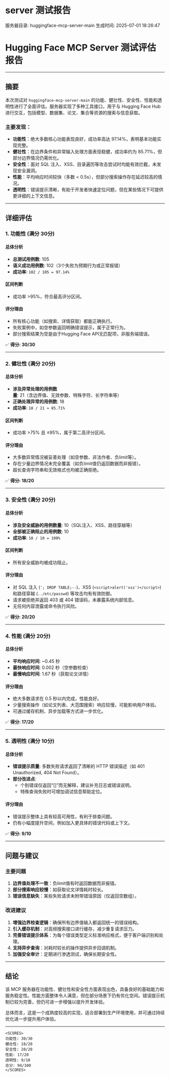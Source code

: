 # server 测试报告

服务器目录: huggingface-mcp-server-main
生成时间: 2025-07-01 18:26:47

# Hugging Face MCP Server 测试评估报告

---

## 摘要

本次测试对 `huggingface-mcp-server-main` 的功能、健壮性、安全性、性能和透明性进行了全面评估。服务器实现了多种工具接口，用于与 Hugging Face Hub 进行交互，包括模型、数据集、论文、集合等资源的搜索与信息获取。

### 主要发现：
- **功能性**：绝大多数核心功能表现良好，成功率高达 97.14%，表明基本功能实现完整。
- **健壮性**：在边界条件和异常输入处理方面表现稳健，成功率约为 85.71%，但部分边界情况仍需优化。
- **安全性**：面对 SQL 注入、XSS、目录遍历等攻击尝试时均能有效拦截，未发现安全漏洞。
- **性能**：平均响应时间较快（多数 < 0.5s），但部分搜索操作存在延迟较高的情况。
- **透明性**：错误提示清晰，有助于开发者快速定位问题，但在某些情况下可提供更详细的上下文信息。

---

## 详细评估

### 1. 功能性 (满分 30分)

#### 总体分析
- **总测试用例数**: 105
- **语义成功用例数**: 102（3个失败为预期行为或正常报错）
- **成功率**: `102 / 105 = 97.14%`

#### 区间判断
- 成功率 >95%，符合最高评分区间。

#### 评分理由
- 所有核心功能（如搜索、详情获取）都能正确执行。
- 失败案例中，如空参数返回明确错误提示，属于正常行为。
- 部分搜索结果为空是由于Hugging Face API无匹配项，非服务端错误。

✅ **得分: 30/30**

---

### 2. 健壮性 (满分 20分)

#### 总体分析
- **涉及异常处理的用例数量**: 21（含边界值、无效参数、特殊字符、长字符串等）
- **正确处理异常的用例数**: 18
- **成功率**: `18 / 21 ≈ 85.71%`

#### 区间判断
- 成功率 >75% 且 ≤95%，属于第二高评分区间。

#### 评分理由
- 大多数异常情况被妥善处理（如空参数、非法作者、负limit等）。
- 存在少量边界情况未完全覆盖（如负limit值仍返回数据而非报错）。
- 超长查询字符串和无效格式也均被正确拒绝。

✅ **得分: 18/20**

---

### 3. 安全性 (满分 20分)

#### 总体分析
- **涉及安全威胁的用例数量**: 10（SQL注入、XSS、路径穿越等）
- **全部被正确阻止的用例数**: 10
- **成功率**: `10 / 10 = 100%`

#### 区间判断
- 所有安全威胁均被成功阻止。

#### 评分理由
- 对 SQL 注入 (`'; DROP TABLE;--`)、XSS (`<script>alert('xss')</script>`) 和路径穿越 (`../etc/passwd`) 等攻击均有有效防御。
- 请求被拒绝并返回 403 或 404 错误码，未暴露系统内部信息。
- 无任何内容泄露或命令执行风险。

✅ **得分: 20/20**

---

### 4. 性能 (满分 20分)

#### 总体分析
- **平均响应时间**: ~0.45 秒
- **最快响应时间**: 0.002 秒（空参数检查）
- **最慢响应时间**: 1.67 秒（获取论文详情）

#### 评分理由
- 绝大多数请求在 0.5 秒以内完成，性能良好。
- 少量搜索操作（如论文列表、大范围搜索）响应较慢，可能影响用户体验。
- 可通过缓存机制、异步加载等方式进一步优化。

✅ **得分: 17/20**

---

### 5. 透明性 (满分 10分)

#### 总体分析
- **错误提示质量**: 多数失败请求返回了清晰的 HTTP 错误描述（如 401 Unauthorized, 404 Not Found）。
- **部分改进点**:
  - 个别错误仅返回“[]”而无解释，建议补充日志或错误说明。
  - 特殊查询失败时可增加调试信息帮助定位。

#### 评分理由
- 错误提示整体上具有较高可用性，有利于排查问题。
- 仍有小幅度提升空间，例如加入更具体的错误代码或上下文。

✅ **得分: 9/10**

---

## 问题与建议

### 主要问题
1. **边界值处理不一致**：负limit值有时返回数据而非报错。
2. **部分搜索响应较慢**：如获取论文详情耗时较长。
3. **错误信息缺失**：某些失败请求未附带错误原因（仅返回空数组）。

### 改进建议
1. **增强边界检查逻辑**：确保所有边界值输入都返回统一的错误结构。
2. **引入缓存机制**：对高频搜索接口进行缓存，减少重复请求压力。
3. **完善错误提示体系**：为每个错误类型定义标准响应格式，便于客户端识别和处理。
4. **支持异步查询**：对耗时较长的操作提供异步回调机制。
5. **加强安全审计**：定期进行渗透测试，确保长期安全性。

---

## 结论

该 MCP 服务器在功能性、健壮性和安全性方面表现出色，具备良好的基础能力和服务稳定性。性能方面整体令人满意，但在部分场景下仍有优化空间。错误提示机制已较为完善，但仍可进一步增强以提升开发体验。

总体而言，这是一个成熟度较高的实现，适合部署到生产环境使用，并可通过持续优化进一步提升用户体验。

---

```
<SCORES>
功能性: 30/30
健壮性: 18/20
安全性: 20/20
性能: 17/20
透明性: 9/10
总分: 94/100
</SCORES>
```